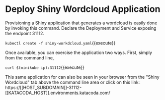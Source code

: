 # Deploy Shiny Wordcloud Application #

Provisioning a Shiny application that generates a wordcloud is easily done by invoking this command. Declare the Deployment and Service exposing the endpoint 31112.

`kubectl create -f shiny-workdcloud.yaml`{{execute}}

Once available, you can exercise the application two ways. First, simply from the command line,

`curl $(minikube ip):31112`{{execute}}

This same application for can also be seen in your browser from the "Shiny Wordcloud" tab above the command line area or click on this link: https://[[HOST_SUBDOMAIN]]-31112-[[KATACODA_HOST]].environments.katacoda.com/